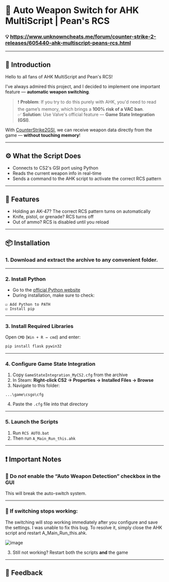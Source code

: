 # 🔫 Auto Weapon Switch for AHK MultiScript | Pean's RCS  
### 💡 https://www.unknowncheats.me/forum/counter-strike-2-releases/605440-ahk-multiscript-peans-rcs.html

---

## 📝 Introduction

Hello to all fans of AHK MultiScript and Pean's RCS!

I've always admired this project, and I decided to implement one important feature — **automatic weapon switching**.

> ❗ **Problem**: If you try to do this purely with AHK, you'd need to read the game’s memory, which brings a **100% risk of a VAC ban**.  
> ✅ **Solution**: Use Valve's official feature — **Game State Integration (GSI)**.

With [CounterStrike2GSI](https://github.com/antonpup/CounterStrike2GSI), we can receive weapon data directly from the game — **without touching memory**!

---

## ⚙️ What the Script Does

- Connects to CS2's GSI port using Python  
- Reads the current weapon info in real-time  
- Sends a command to the AHK script to activate the correct RCS pattern  

---

## 🌟 Features

- Holding an AK-47? The correct RCS pattern turns on automatically  
- Knife, pistol, or grenade? RCS turns off  
- Out of ammo? RCS is disabled until you reload  

---

## 📦 Installation

### 1. Download and extract the archive to any convenient folder.

---

### 2. Install Python

- Go to the [official Python website](https://www.python.org/downloads)
- During installation, make sure to check:

```
☑ Add Python to PATH  
☑ Install pip
```

---

### 3. Install Required Libraries

Open `CMD` (`Win + R → cmd`) and enter:

```bash
pip install flask pywin32
```

---

### 4. Configure Game State Integration

1. Copy `GameStateIntegration_MyCS2.cfg` from the archive  
2. In Steam: **Right-click CS2 → Properties → Installed Files → Browse**  
3. Navigate to this folder:

```
...\game\csgo\cfg
```

4. Paste the `.cfg` file into that directory

---

### 5. Launch the Scripts

1. Run `RCS AUTO.bat`  
2. Then run `A_Main_Run_this.ahk`

---

## ❗ Important Notes

### 🚫 Do *not* enable the “Auto Weapon Detection” checkbox in the GUI

This will break the auto-switch system.

---

### 🔄 If switching stops working:
The switching will stop working immediately after you configure and save the settings.
I was unable to fix this bug. To resolve it, simply close the AHK script and restart A_Main_Run_this.ahk.

![image](https://github.com/user-attachments/assets/59d628fa-14bc-4c44-85fa-18d89fad72be)

  


 
3. Still not working? Restart both the scripts **and** the game

---

## 💬 Feedback






